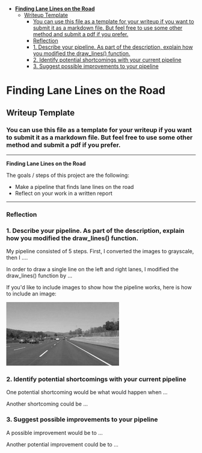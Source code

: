 - [**Finding Lane Lines on the Road**](#finding-lane-lines-on-the-road)
  - [Writeup Template](#writeup-template)
    - [You can use this file as a template for your writeup if you want to submit it as a markdown file. But feel free to use some other method and submit a pdf if you prefer.](#you-can-use-this-file-as-a-template-for-your-writeup-if-you-want-to-submit-it-as-a-markdown-file-but-feel-free-to-use-some-other-method-and-submit-a-pdf-if-you-prefer)
    - [Reflection](#reflection)
    - [1. Describe your pipeline. As part of the description, explain how you modified the draw_lines() function.](#1-describe-your-pipeline-as-part-of-the-description-explain-how-you-modified-the-draw_lines-function)
    - [2. Identify potential shortcomings with your current pipeline](#2-identify-potential-shortcomings-with-your-current-pipeline)
    - [3. Suggest possible improvements to your pipeline](#3-suggest-possible-improvements-to-your-pipeline)

# **Finding Lane Lines on the Road** 

## Writeup Template

### You can use this file as a template for your writeup if you want to submit it as a markdown file. But feel free to use some other method and submit a pdf if you prefer.

---

**Finding Lane Lines on the Road**

The goals / steps of this project are the following:
* Make a pipeline that finds lane lines on the road
* Reflect on your work in a written report


[//]: # (Image References)

[image1]: ./examples/grayscale.jpg "Grayscale"

---

### Reflection

### 1. Describe your pipeline. As part of the description, explain how you modified the draw_lines() function.

My pipeline consisted of 5 steps. First, I converted the images to grayscale, then I .... 

In order to draw a single line on the left and right lanes, I modified the draw_lines() function by ...

If you'd like to include images to show how the pipeline works, here is how to include an image: 

![alt text][image1]


### 2. Identify potential shortcomings with your current pipeline


One potential shortcoming would be what would happen when ... 

Another shortcoming could be ...


### 3. Suggest possible improvements to your pipeline

A possible improvement would be to ...

Another potential improvement could be to ...
